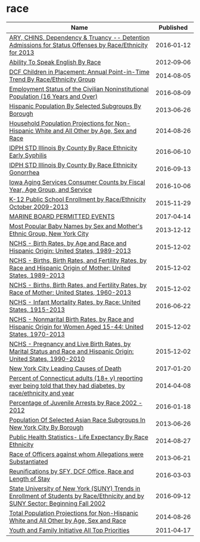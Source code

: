 # race

Name | Published
---- | ---------
[ARY, CHINS, Dependency & Truancy -- Detention Admissions for Status Offenses by Race/Ethnicity for 2013](../datasets/mg62-47yg.md) | 2016&#x2011;01&#x2011;12
[Ability To Speak English By Race](../datasets/avad-trha.md) | 2012&#x2011;09&#x2011;06
[DCF Children in Placement: Annual Point-in-Time Trend By Race/Ethnicity Group](../datasets/4g5q-njpq.md) | 2014&#x2011;08&#x2011;05
[Employment Status of the Civilian Noninstitutional Population (16 Years and Over)](../datasets/wkup-gbbg.md) | 2016&#x2011;08&#x2011;09
[Hispanic Population By Selected Subgroups By Borough](../datasets/w9du-8cu6.md) | 2013&#x2011;06&#x2011;26
[Household Population Projections for Non-Hispanic White and All Other by Age, Sex and Race](../datasets/2n4q-ikbx.md) | 2014&#x2011;08&#x2011;26
[IDPH STD Illinois By County By Race Ethnicity Early Syphilis](../datasets/9jqz-nfak.md) | 2016&#x2011;06&#x2011;10
[IDPH STD Illinois By County By Race Ethnicity Gonorrhea](../datasets/mypp-sb8d.md) | 2016&#x2011;09&#x2011;13
[Iowa Aging Services Consumer Counts by Fiscal Year, Age Group, and Service](../datasets/3qxc-gxc2.md) | 2016&#x2011;10&#x2011;06
[K-12 Public School Enrollment by Race/Ethnicity October 2009-2013](../datasets/dw5v-bykq.md) | 2015&#x2011;11&#x2011;29
[MARINE BOARD PERMITTED EVENTS](../datasets/7zxm-9fbf.md) | 2017&#x2011;04&#x2011;14
[Most Popular Baby Names by Sex and Mother's Ethnic Group, New York City](../datasets/25th-nujf.md) | 2013&#x2011;12&#x2011;12
[NCHS - Birth Rates, by Age and Race and Hispanic Origin: United States, 1989-2013](../datasets/e8kx-wbww.md) | 2015&#x2011;12&#x2011;02
[NCHS - Births, Birth Rates, and Fertility Rates, by Race and Hispanic Origin of Mother: United States, 1989-2013](../datasets/s54h-bixi.md) | 2015&#x2011;12&#x2011;02
[NCHS - Births, Birth Rates, and Fertility Rates, by Race of Mother: United States, 1960-2013](../datasets/89yk-m38d.md) | 2015&#x2011;12&#x2011;02
[NCHS - Infant Mortality Rates, by Race: United States, 1915-2013](../datasets/ddsk-zebd.md) | 2016&#x2011;06&#x2011;22
[NCHS - Nonmarital Birth Rates, by Race and Hispanic Origin for Women Aged 15-44: United States, 1970-2013](../datasets/6tkz-y37d.md) | 2015&#x2011;12&#x2011;02
[NCHS - Pregnancy and Live Birth Rates, by Marital Status and Race and Hispanic Origin: United States, 1990-2010](../datasets/7pcd-2tnr.md) | 2015&#x2011;12&#x2011;02
[New York City Leading Causes of Death](../datasets/jb7j-dtam.md) | 2017&#x2011;01&#x2011;20
[Percent of Connecticut adults (18+ y) reporting ever being told that they had diabetes, by race/ethnicity and year](../datasets/s48i-ac23.md) | 2014&#x2011;04&#x2011;08
[Percentage of Juvenile Arrests by Race 2002 - 2012](../datasets/dpeg-hp5b.md) | 2016&#x2011;01&#x2011;18
[Population Of Selected Asian Race Subgroups In New York City By Borough](../datasets/432v-a7hc.md) | 2013&#x2011;06&#x2011;26
[Public Health Statistics- Life Expectancy By Race Ethnicity](../datasets/3qdj-cqb8.md) | 2014&#x2011;08&#x2011;27
[Race of Officers against whom Allegations were Substantiated](../datasets/cj5g-iwxb.md) | 2013&#x2011;06&#x2011;21
[Reunifications by SFY, DCF Office, Race and Length of Stay](../datasets/9x74-djtb.md) | 2016&#x2011;03&#x2011;03
[State University of New York (SUNY) Trends in Enrollment of Students by Race/Ethnicity and by SUNY Sector: Beginning Fall 2002](../datasets/ms8i-dzsk.md) | 2016&#x2011;09&#x2011;12
[Total Population Projections for Non-Hispanic White and All Other by Age, Sex and Race](../datasets/5zc8-s5s9.md) | 2014&#x2011;08&#x2011;26
[Youth and Family Initiative All Top Priorities](../datasets/s3q4-fh73.md) | 2011&#x2011;04&#x2011;17

